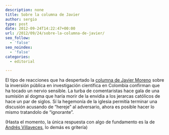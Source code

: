```yaml
---
description: none
title: Sobre la columna de Javier
author: sergio
type: post
date: 2012-09-24T14:22:47+00:00
url: /2012/09/24/sobre-la-columna-de-javier/
seo_follow:
  - 'false'
seo_noindex:
  - 'false'
categories:
  - editorial

---
```

El tipo de reacciones que ha despertado la [columna de Javier Moreno][1] sobre la inversión pública en investigación científica en Colombia confirman que ha tocado un nervio sensible. La turba de comentaristas hace gala de una sumisión al dogma que haría morir de la envidia a los jerarcas católicos de hace un par de siglos. Sí la hegemonía de la iglesia permitía terminar una discusión acusando de &#8220;hereje&#8221; al adversario, ahora es posible hacer lo mismo tratandolo de &#8220;ignorante&#8221;.

(Hasta el momento, la única respuesta con algo de fundamento es la de [Andrés Villaveces][2], lo demás es gritería)

 [1]: http://www.elespectador.com/opinion/columna-376789-especulacion-cientifica
 [2]: http://andresvillaveces.tumblr.com/post/32179395463/sobre-la-columna-de-javier-moreno
